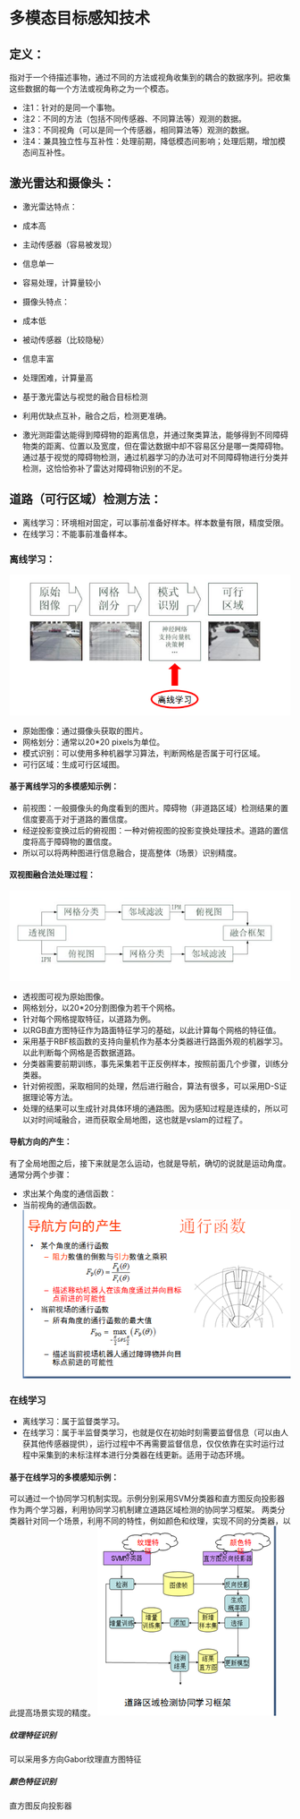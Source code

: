 # 多模态目标感知技术
## 定义：
指对于一个待描述事物，通过不同的方法或视角收集到的耦合的数据序列。把收集这些数据的每一个方法或视角称之为一个模态。
* 注1：针对的是同一个事物。
* 注2：不同的方法（包括不同传感器、不同算法等）观测的数据。
* 注3：不同视角（可以是同一个传感器，相同算法等）观测的数据。
* 注4：兼具独立性与互补性：处理前期，降低模态间影响；处理后期，增加模态间互补性。

## 激光雷达和摄像头：
* 激光雷达特点：
 * 成本高
 * 主动传感器（容易被发现）
 * 信息单一
 * 容易处理，计算量较小

* 摄像头特点：
 * 成本低
 * 被动传感器（比较隐秘）
 * 信息丰富
 * 处理困难，计算量高

* 基于激光雷达与视觉的融合目标检测
 * 利用优缺点互补，融合之后，检测更准确。
 * 激光测距雷达能得到障碍物的距离信息，并通过聚类算法，能够得到不同障碍物类的距离、位置以及宽度，但在雷达数据中却不容易区分是哪一类障碍物。
通过基于视觉的障碍物检测，通过机器学习的办法可对不同障碍物进行分类并检测，这恰恰弥补了雷达对障碍物识别的不足。

## 道路（可行区域）检测方法：
* 离线学习：环境相对固定，可以事前准备好样本。样本数量有限，精度受限。
* 在线学习：不能事前准备样本。

### 离线学习：
![offline train arch](images/offline_train_arch.png)
* 原始图像：通过摄像头获取的图片。
* 网格划分：通常以20*20 pixels为单位。
* 模式识别：可以使用多种机器学习算法，判断网格是否属于可行区域。
* 可行区域：生成可行区域图。
#### 基于离线学习的多模感知示例：
* 前视图：一般摄像头的角度看到的图片。障碍物（非道路区域）检测结果的置信度要高于对于道路的置信度。
* 经逆投影变换过后的俯视图：一种对俯视图的投影变换处理技术。道路的置信度将高于障碍物的置信度。
* 所以可以将两种图进行信息融合，提高整体（场景）识别精度。
#### 双视图融合法处理过程：
![double views process](images/double_views_process.png)
* 透视图可视为原始图像。
* 网格划分，以20*20分割图像为若干个网格。
* 针对每个网格提取特征，以道路为例。
* 以RGB直方图特征作为路面特征学习的基础，以此计算每个网格的特征值。
* 采用基于RBF核函数的支持向量机作为基本分类器进行路面外观的机器学习。以此判断每个网格是否数据道路。
* 分类器需要前期训练，事先采集若干正反例样本，按照前面几个步骤，训练分类器。
* 针对俯视图，采取相同的处理，然后进行融合，算法有很多，可以采用D-S证据理论等方法。
* 处理的结果可以生成针对具体环境的通路图。因为感知过程是连续的，所以可以对时间域融合，进而获取全局地图，这也就是vslam的过程了。

#### 导航方向的产生：
有了全局地图之后，接下来就是怎么运动，也就是导航，确切的说就是运动角度。
通常分两个步骤：
* 求出某个角度的通信函数：
* 当前视角的通信函数。
![navigation angle](images/navigation_angle.png)

### 在线学习
* 离线学习：属于监督类学习。
* 在线学习：属于半监督类学习，也就是仅在初始时刻需要监督信息（可以由人获其他传感器提供），运行过程中不再需要监督信息，仅仅依靠在实时运行过程中采集到的未标注样本进行分类器在线更新。适用于动态环境。

#### 基于在线学习的多模感知示例：
可以通过一个协同学习机制实现。示例分别采用SVM分类器和直方图反向投影器作为两个学习器，利用协同学习机制建立道路区域检测的协同学习框架。
两类分类器针对同一个场景，利用不同的特性，例如颜色和纹理，实现不同的分类器，以此提高场景实现的精度。
![road_recong](images/road_recong.png)
##### 纹理特征识别
可以采用多方向Gabor纹理直方图特征
##### 颜色特征识别
直方图反向投影器
